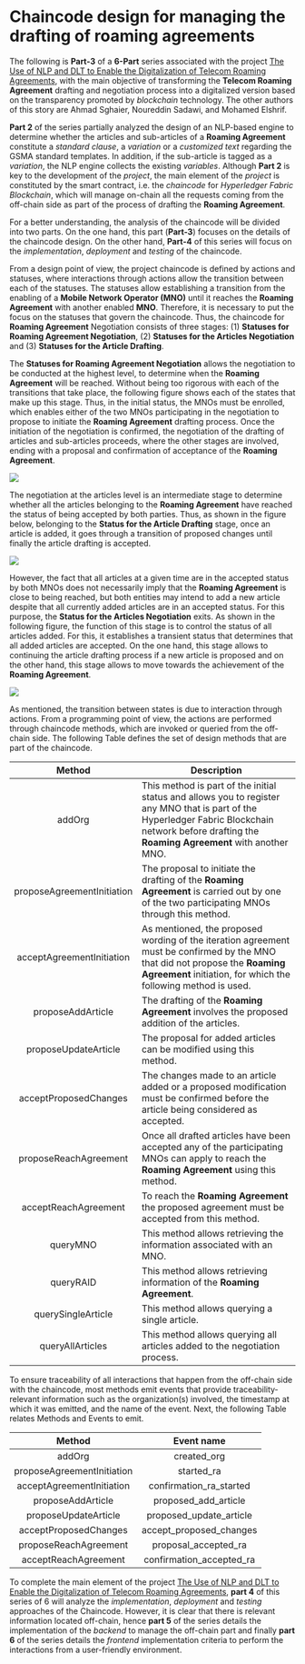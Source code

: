 # Chaincode design for managing the drafting of roaming agreements

The following is **Part-3** of a **6-Part** series associated with the project [The Use of NLP and DLT to Enable the Digitalization of Telecom Roaming Agreements]( https://wiki.hyperledger.org/display/INTERN/Project+Plan%3A+The+Use+of+NLP+and+DLT+to+Enable+the+Digitalization+of+Telecom+Roaming+Agreements), with the main objective of transforming the **Telecom Roaming Agreement** drafting and negotiation process into a digitalized version based on the transparency promoted by *blockchain* technology. The other authors of this story are Ahmad Sghaier, Noureddin Sadawi, and Mohamed Elshrif.

**Part 2** of the series partially analyzed the design of an NLP-based engine to determine whether the articles and sub-articles of a **Roaming Agreement** constitute a *standard clause*, a *variation* or a *customized text* regarding the GSMA standard templates. In addition, if the sub-article is tagged as a *variation*, the NLP engine collects the existing *variables*. Although **Part 2** is key to the development of the *project*, the main element of the *project* is constituted by the smart contract, i.e. the *chaincode* for *Hyperledger Fabric Blockchain*, which will manage on-chain all the requests coming from the off-chain side as part of the process of drafting the **Roaming Agreement**.

For a better understanding, the analysis of the chaincode will be divided into two parts. On the one hand, this part (**Part-3**) focuses on the details of the chaincode design. On the other hand, **Part-4** of this series will focus on the *implementation*, *deployment* and *testing* of the chaincode.

From a design point of view, the project chaincode is defined by actions and statuses, where interactions through actions allow the transition between each of the statuses. The statuses allow establishing a transition from the enabling of a **Mobile Network Operator (MNO)** until it reaches the **Roaming Agreement** with another enabled **MNO**. Therefore, it is necessary to put the focus on the statuses that govern the chaincode. Thus, the chaincode for **Roaming Agreement** Negotiation consists of three stages: (1) **Statuses for Roaming Agreement Negotiation**, (2) **Statuses for the Articles Negotiation** and (3) **Statuses for the Article Drafting**.

The **Statuses for Roaming Agreement Negotiation** allows the negotiation to be conducted at the highest level, to determine when the **Roaming Agreement** will be reached. Without being too rigorous with each of the transitions that take place, the following figure shows each of the states that make up this stage. Thus, in the initial status, the MNOs must be enrolled, which enables either of the two MNOs participating in the negotiation to propose to initiate the **Roaming Agreement** drafting process. Once the initiation of the negotiation is confirmed, the negotiation of the drafting of articles and sub-articles proceeds, where the other stages are involved, ending with a proposal and confirmation of acceptance of the **Roaming Agreement**.

<img src="https://github.com/sfl0r3nz05/nlp-dlt/blob/sentencelvl/documentation/images/Roaming_Agreement_State_v03.drawio.png">

The negotiation at the articles level is an intermediate stage to determine whether all the articles belonging to the **Roaming Agreement** have reached the status of being accepted by both parties. Thus, as shown in the figure below, belonging to the **Status for the Article Drafting** stage, once an article is added, it goes through a transition of proposed changes until finally the article drafting is accepted.

<img src="https://github.com/sfl0r3nz05/nlp-dlt/blob/sentencelvl/documentation/images/Article_Drafting_State_v03.drawio.png">


However, the fact that all articles at a given time are in the accepted status by both MNOs does not necessarily imply that the **Roaming Agreement** is close to being reached, but both entities may intend to add a new article despite that all currently added articles are in an accepted status. For this purpose, the **Status for the Articles Negotiation** exits. As shown in the following figure, the function of this stage is to control the status of all articles added. For this, it establishes a transient status that determines that all added articles are accepted. On the one hand, this stage allows to continuing the article drafting process if a new article is proposed and on the other hand, this stage allows to move towards the achievement of the **Roaming Agreement**.

<img src="https://github.com/sfl0r3nz05/nlp-dlt/blob/sentencelvl/documentation/images/Article_Negotiation_State_v03.drawio.png">

As mentioned, the transition between states is due to interaction through actions. From a programming point of view, the actions are performed through chaincode methods, which are invoked or queried from the off-chain side. The following Table defines the set of design methods that are part of the chaincode.

|Method                     |Description           |
|:-------------------------:|----------------------|
|addOrg                     |This method is part of the initial status and allows you to register any MNO that is part of the Hyperledger Fabric Blockchain network before drafting the **Roaming Agreement** with another MNO.|
|proposeAgreementInitiation |The proposal to initiate the drafting of the **Roaming Agreement** is carried out by one of the two participating MNOs through this method. |
|acceptAgreementInitiation  |As mentioned, the proposed wording of the iteration agreement must be confirmed by the MNO that did not propose the **Roaming Agreement** initiation, for which the following method is used. |
|proposeAddArticle          |The drafting of the **Roaming Agreement** involves the proposed addition of the articles. |
|proposeUpdateArticle       |The proposal for added articles can be modified using this method. |
|acceptProposedChanges      |The changes made to an article added or a proposed modification must be confirmed before the article being considered as accepted. |
|proposeReachAgreement      |Once all drafted articles have been accepted any of the participating MNOs can apply to reach the **Roaming Agreement** using this method. |
|acceptReachAgreement       |To reach the **Roaming Agreement** the proposed agreement must be accepted from this method.|
|queryMNO |This method allows retrieving the information associated with an MNO. |
|queryRAID |This method allows retrieving information of the **Roaming Agreement**. |
|querySingleArticle         |This method allows querying a single article. |
|queryAllArticles           |This method allows querying all articles added to the negotiation process. |

To ensure traceability of all interactions that happen from the off-chain side with the chaincode, most methods emit events that provide traceability-relevant information such as the organization(s) involved, the timestamp at which it was emitted, and the name of the event. Next, the following Table relates Methods and Events to emit.

|Method                     |Event name              |
|:-------------------------:|:----------------------:|
|addOrg                     |created_org             |
|proposeAgreementInitiation |started_ra              |
|acceptAgreementInitiation  |confirmation_ra_started |
|proposeAddArticle          |proposed_add_article    |
|proposeUpdateArticle       |proposed_update_article |
|acceptProposedChanges      |accept_proposed_changes |
|proposeReachAgreement      |proposal_accepted_ra    |
|acceptReachAgreement       |confirmation_accepted_ra|

To complete the main element of the project [The Use of NLP and DLT to Enable the Digitalization of Telecom Roaming Agreements]( https://wiki.hyperledger.org/display/INTERN/Project+Plan%3A+The+Use+of+NLP+and+DLT+to+Enable+the+Digitalization+of+Telecom+Roaming+Agreements), **part 4** of this series of 6 will analyze the *implementation*, *deployment* and *testing* approaches of the Chaincode. However, it is clear that there is relevant information located off-chain, hence **part 5** of the series details the implementation of the *backend* to manage the off-chain part and finally **part 6**  of the series details the *frontend* implementation criteria to perform the interactions from a user-friendly environment.